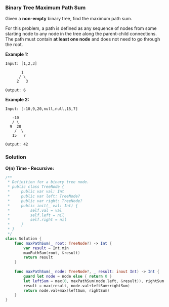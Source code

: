 
### Binary Tree Maximum Path Sum

Given a __non-empty__ binary tree, find the maximum path sum.

For this problem, a path is defined as any sequence of nodes from some starting node to any node in the tree along the parent-child connections. The path must contain __at least one node__ and does not need to go through the root.

__Example 1:__
```
Input: [1,2,3]

       1
      / \
     2   3

Output: 6
```
__Example 2:__
```
Input: [-10,9,20,null,null,15,7]

   -10
   / \
  9  20
    /  \
   15   7

Output: 42
```

### Solution
__O(n) Time - Recursive:__
```Swift
/**
 * Definition for a binary tree node.
 * public class TreeNode {
 *     public var val: Int
 *     public var left: TreeNode?
 *     public var right: TreeNode?
 *     public init(_ val: Int) {
 *         self.val = val
 *         self.left = nil
 *         self.right = nil
 *     }
 * }
 */
class Solution {
    func maxPathSum(_ root: TreeNode?) -> Int {
        var result = Int.min
        maxPathSum(root, &result)
        return result
    }
    
    func maxPathSum(_ node: TreeNode?, _ result: inout Int) -> Int {
        guard let node = node else { return 0 }
        let leftSum = max(0, maxPathSum(node.left, &result)), rightSum = max(0, maxPathSum(node.right, &result))
        result = max(result, node.val+leftSum+rightSum)
        return node.val+max(leftSum, rightSum)
    }
}
```